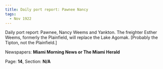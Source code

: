 ```yaml
---  
title: Daily port report: Pawnee Nancy  
tags:  
  - Nov 1922  
---  
```

  
Daily port report: Pawnee, Nancy Weems and Yankton. The freighter Esther Weems, formerly the Plainfield, will replace the Lake Agomak. [Probably the Tipton, not the Plainfield.]  
  
Newspapers: **Miami Morning News or The Miami Herald**  
  
Page: **14**, Section: **N/A** 

